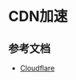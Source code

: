 # CDN加速




## 参考文档

- [Cloudflare](https://support.cloudflare.com/hc/zh-cn/articles/205177068-%E7%AC%AC-1-%E6%AD%A5-Cloudflare-%E5%A6%82%E4%BD%95%E5%B7%A5%E4%BD%9C-)